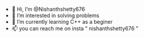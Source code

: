 - 👋 Hi, I’m @Nishanthshetty676
- 👀 I’m interested in solving problems
- 🌱 I’m currently learning C++ as a beginer
- 📫 you can reach me on insta " nishanthshetty676 "

<!---
Nishanthshetty676/Nishanthshetty676 is a ✨ special ✨ repository because its `README.md` (this file) appears on your GitHub profile.
You can click the Preview link to take a look at your changes.
--->
